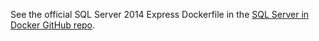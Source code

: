 See the official SQL Server 2014 Express Dockerfile in the [SQL Server in Docker GitHub repo]( https://github.com/Microsoft/mssql-docker/blob/master/windows/README.md).
